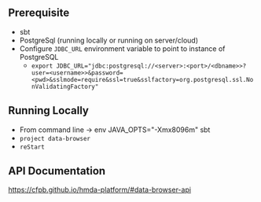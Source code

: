 ## Prerequisite

- sbt
- PostgreSql (running locally or running on server/cloud)
- Configure `JDBC_URL` environment variable to point to instance of PostgreSQL
    - `export JDBC_URL="jdbc:postgresql://<server>:<port>/<dbname>>?user=<username>>&password=<pwd>&sslmode=require&ssl=true&sslfactory=org.postgresql.ssl.NonValidatingFactory"`

## Running Locally

- From command line -> env JAVA_OPTS="-Xmx8096m" sbt
- `project data-browser`
- `reStart`

## API Documentation

https://cfpb.github.io/hmda-platform/#data-browser-api
